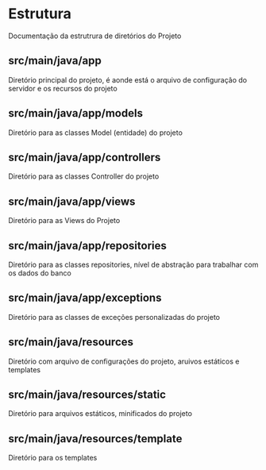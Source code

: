 # Estrutura

Documentação da estrutrura de diretórios do Projeto

## src/main/java/app

Diretório principal do projeto, é aonde está o arquivo de configuração do servidor e os recursos do projeto

## src/main/java/app/models

Diretório para as classes Model (entidade) do projeto

## src/main/java/app/controllers

Diretório para as classes Controller do projeto

## src/main/java/app/views

Diretório para as Views do Projeto

## src/main/java/app/repositories

Diretório para as classes repositories, nível de abstração para trabalhar com os dados do banco

## src/main/java/app/exceptions

Diretório para as classes de exceções personalizadas do projeto

## src/main/java/resources

Diretório com arquivo de configurações do projeto, aruivos estáticos e templates

## src/main/java/resources/static

Diretório para arquivos estáticos, minificados do projeto

## src/main/java/resources/template

Diretório para os templates